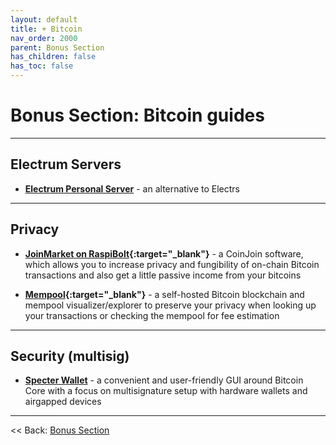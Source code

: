 ```yaml
---
layout: default
title: + Bitcoin
nav_order: 2000
parent: Bonus Section
has_children: false
has_toc: false
---
```


# Bonus Section: Bitcoin guides

---

## Electrum Servers

* **[Electrum Personal Server](electrum-personal-server.md)** - an alternative to Electrs

---

## Privacy

* **[JoinMarket on RaspiBolt](https://github.com/kristapsk/raspibolt-extras/blob/master/joinmarket.md){:target="_blank"}** - a CoinJoin software, which allows you to increase privacy and fungibility of on-chain Bitcoin transactions and also get a little passive income from your bitcoins

* **[Mempool](mempool.md){:target="_blank"}** - a self-hosted Bitcoin blockchain and mempool visualizer/explorer to preserve your privacy when looking up your transactions or checking the mempool for fee estimation

---

## Security (multisig)

* **[Specter Wallet](specter-desktop.md)** - a convenient and user-friendly GUI around Bitcoin Core with a focus on multisignature setup with hardware wallets and airgapped devices

---

<< Back: [Bonus Section](../index.md)

